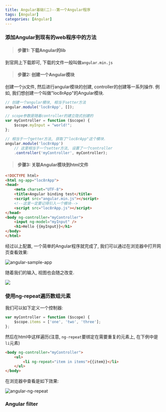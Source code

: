 ```yaml
---
title: Angular基础(二)--第一个Angular程序
tags: [Angular]
categories: [Angular]
---
```


### 添加Angular到现有的web程序中的方法
> #### 步骤1: 下载Angular的lib

到官网上下载即可, 下载的文件一般叫做`angular.min.js`

> #### 步骤2: 创建一个Angular模块

创建一个js文件, 然后进行angular模块的创建, controller的创建等一系列操作. 例如, 我们想创建一个叫做"loc8rApp"的Angular模块.

```javascript
// 创建一个angular模块, 相当于setter方法
angular.module('loc8rApp', []);

// scope参数是随着controller的建立隐式创建的
var myController = function ($scope) {
    $scope.myInput = "world!";
};

// 相当于一个getter方法, 获取了"loc8rApp"这个模块.
angular.module('loc8rApp')
    // 这里相当于一个setter方法, 设置了一个controller
    .controller('myController', myController);
```

> #### 步骤3: 关联Angular模块到html文件

```html
<!DOCTYPE html>
<html ng-app="loc8rApp">
<head>
    <meta charset="UTF-8">
    <title>Angular binding test</title>
    <script src="angular.min.js"></script>
    <!--这里一定要记得引入一个模块-->
    <script src="loc8rApp.js"></script>
</head>
<body ng-controller="myController">
    <input ng-model="myInput" />
    <h1>Hello {{myInput}}</h1>
</body>
</html>
```

经过以上配置, 一个简单的Angular程序就完成了, 我们可以通过在浏览器中打开网页查看效果:

![angular-sample-app](http://ohrpyryjo.bkt.clouddn.com/16-12-18/27701773-file_1482036322668_1547e.png)

随着我们的输入, 视图也会随之改变.

![](http://ohrpyryjo.bkt.clouddn.com/16-12-18/93900990-file_1482036378517_f53a.png)

### 使用ng-repeat遍历数组元素
我们可以如下定义一个控制器:

```javascript
var myController = function ($scope) {
    $scope.items = ['one', 'two', 'three'];
};
```

然后在html中这样遍历(注意, `ng-repeat`要绑定在需要重复的元素上, 在下例中是`li`元素)

```html
<body ng-controller="myController">
    <ul>
        <li ng-repeat="item in items">{{item}}</li>
    </ul>
</body>
```

在浏览器中查看是如下效果:

![angular-ng-repeat](http://ohrpyryjo.bkt.clouddn.com/16-12-18/32430745-file_1482037618010_4b55.png)

### Angular filter
